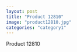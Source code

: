 ```yaml
---
layout: post
title: "Product 12810"
image: "product12810.jpg"
categories: "category1"
---
```

Product 12810
